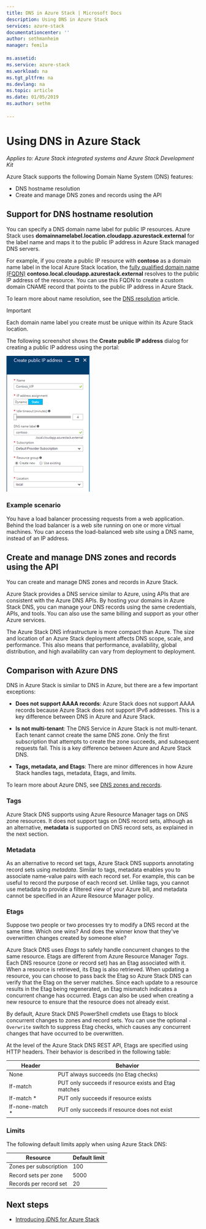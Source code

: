 ```yaml
---
title: DNS in Azure Stack | Microsoft Docs
description: Using DNS in Azure Stack
services: azure-stack
documentationcenter: ''
author: sethmanheim
manager: femila

ms.assetid:
ms.service: azure-stack
ms.workload: na
ms.tgt_pltfrm: na
ms.devlang: na
ms.topic: article
ms.date: 01/05/2019
ms.author: sethm

---
```

# Using DNS in Azure Stack

*Applies to: Azure Stack integrated systems and Azure Stack Development Kit*

Azure Stack supports the following Domain Name System (DNS) features:

* DNS hostname resolution
* Create and manage DNS zones and records using the API

## Support for DNS hostname resolution

You can specify a DNS domain name label for public IP resources. Azure Stack uses **domainnamelabel.location.cloudapp.azurestack.external** for the label name and maps it to the public IP address in Azure Stack managed DNS servers.

For example, if you create a public IP resource with **contoso** as a domain name label in the local Azure Stack location, the [fully qualified domain name (FQDN)](https://en.wikipedia.org/wiki/Fully_qualified_domain_name) **contoso.local.cloudapp.azurestack.external** resolves to the public IP address of the resource. You can use this FQDN to create a custom domain CNAME record that points to the public IP address in Azure Stack.

To learn more about name resolution, see the [DNS resolution](../../dns/dns-for-azure-services.md?toc=%2fazure%2fvirtual-machines%2fwindows%2ftoc.json) article.

> [!IMPORTANT]
> Each domain name label you create must be unique within its Azure Stack location.

The following screenshot shows the **Create public IP address** dialog for creating a public IP address using the portal:

![Create public IP address](media/azure-stack-whats-new-dns/image01.png)

### Example scenario

You have a load balancer processing requests from a web application. Behind the load balancer is a web site running on one or more virtual machines. You can access the load-balanced web site using a DNS name, instead of an IP address.

## Create and manage DNS zones and records using the API

You can create and manage DNS zones and records in Azure Stack.

Azure Stack provides a DNS service similar to Azure, using APIs that are consistent with the Azure DNS APIs.  By hosting your domains in Azure Stack DNS, you can manage your DNS records using the same credentials, APIs, and tools. You can also use the same billing and support as your other Azure services.

The Azure Stack DNS infrastructure is more compact than Azure. The size and location of an Azure Stack deployment affects DNS scope, scale, and performance. This also means that performance, availability, global distribution, and high availability can vary from deployment to deployment.

## Comparison with Azure DNS

DNS in Azure Stack is similar to DNS in Azure, but there are a few important exceptions:

* **Does not support AAAA records**: Azure Stack does not support AAAA records because Azure Stack does not support IPv6 addresses. This is a key difference between DNS in Azure and Azure Stack.

* **Is not multi-tenant**: The DNS Service in Azure Stack is not multi-tenant. Each tenant cannot create the same DNS zone. Only the first subscription that attempts to create the zone succeeds, and subsequent requests fail. This is a key difference between Azure and Azure Stack DNS.

* **Tags, metadata, and Etags**: There are minor differences in how Azure Stack handles tags, metadata, Etags, and limits.

To learn more about Azure DNS, see [DNS zones and records](../../dns/dns-zones-records.md).

### Tags

Azure Stack DNS supports using Azure Resource Manager tags on DNS zone resources. It does not support tags on DNS record sets, although as an alternative, **metadata** is supported on DNS record sets, as explained in the next section.

### Metadata

As an alternative to record set tags, Azure Stack DNS supports annotating record sets using *metadata*. Similar to tags, metadata enables you to associate name-value pairs with each record set. For example, this can be useful to record the purpose of each record set. Unlike tags, you cannot use metadata to provide a filtered view of your Azure bill, and metadata cannot be specified in an Azure Resource Manager policy.

### Etags

Suppose two people or two processes try to modify a DNS record at the same time. Which one wins? And does the winner know that they've overwritten changes created by someone else?

Azure Stack DNS uses *Etags* to safely handle concurrent changes to the same resource. Etags are different from Azure Resource Manager *Tags*. Each DNS resource (zone or record set) has an Etag associated with it. When a resource is retrieved, its Etag is also retrieved. When updating a resource, you can choose to pass back the Etag so Azure Stack DNS can verify that the Etag on the server matches. Since each update to a resource results in the Etag being regenerated, an Etag mismatch indicates a concurrent change has occurred. Etags can also be used when creating a new resource to ensure that the resource does not already exist.

By default, Azure Stack DNS PowerShell cmdlets use Etags to block concurrent changes to zones and record sets. You can use the optional `-Overwrite` switch to suppress Etag checks, which causes any concurrent changes that have occurred to be overwritten.

At the level of the Azure Stack DNS REST API, Etags are specified using HTTP headers. Their behavior is described in the following table:

| Header | Behavior|
|--------|---------|
| None   | PUT always succeeds (no Etag checks)|
| If-match| PUT only succeeds if resource exists and Etag matches|
| If-match *| PUT only succeeds if resource exists|
| If-none-match *| PUT only succeeds if resource does not exist|

### Limits

The following default limits apply when using Azure Stack DNS:

| Resource| Default limit|
|---------|--------------|
| Zones per subscription| 100|
| Record sets per zone| 5000|
| Records per record set| 20|

## Next steps

- [Introducing iDNS for Azure Stack](azure-stack-understanding-dns.md)
